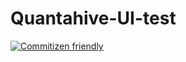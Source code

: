 # Quantahive-UI-test

[![Commitizen friendly](https://img.shields.io/badge/commitizen-friendly-brightgreen.svg)](http://commitizen.github.io/cz-cli/)